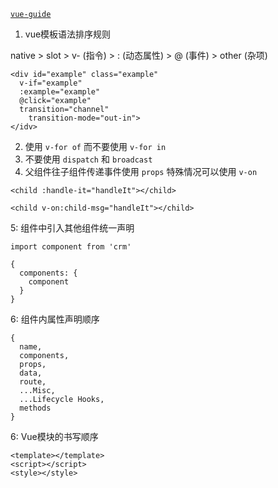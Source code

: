 [`vue-guide`](https://cn.vuejs.org/v2/style-guide/index.html)

1. vue模板语法排序规则

  native > slot > v- (指令) > : (动态属性) > @ (事件) > other (杂项)

  ```
  <div id="example" class="example"
    v-if="example"
    :example="example"
    @click="example"
    transition="channel"
      transition-mode="out-in">
  </idv>
  ```
2. 使用 `v-for of` 而不要使用 `v-for in`
3. 不要使用 `dispatch` 和 `broadcast`
4. 父组件往子组件传递事件使用 `props` 特殊情况可以使用 `v-on`

  ```
  <child :handle-it="handleIt"></child>
  ```
  ```
  <child v-on:child-msg="handleIt"></child>
  ```
5: 组件中引入其他组件统一声明

  ```
  import component from 'crm'

  {
    components: {
      component
    }
  }
  ```

6: 组件内属性声明顺序

  ```
  {
    name,
    components,
    props,
    data,
    route,
    ...Misc,
    ...Lifecycle Hooks,
    methods
  }
  ```

6: Vue模块的书写顺序

  ```
  <template></template>
  <script></script>
  <style></style>
  ```

